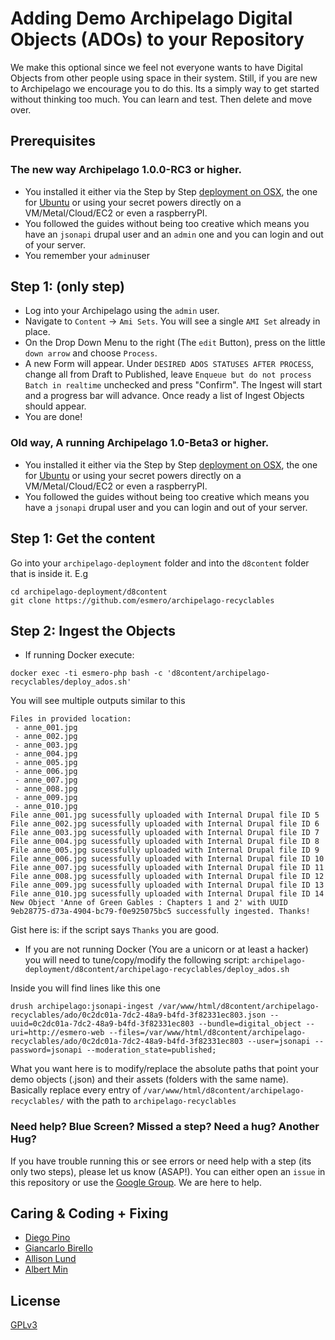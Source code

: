 # Adding Demo Archipelago Digital Objects (ADOs) to your Repository

We make this optional since we feel  not everyone wants to have Digital Objects from other people using space in their system. 
Still, if you are new to Archipelago we encourage you to do this. Its a simply way to get started without thinking too much. 
You can learn and test. Then delete and move over. 

## Prerequisites

### The new way Archipelago 1.0.0-RC3 or higher.

- You installed it either via the Step by Step [deployment on OSX](osx.md), the one for [Ubuntu](ubuntu.md) or using your secret powers directly on a VM/Metal/Cloud/EC2 or even a raspberryPI.
- You followed the guides without being too creative which means you have an `jsonapi` drupal user and an `admin` one and you can login and out of your server.
- You remember your `admin`user

## Step 1: (only step)

- Log into your Archipelago using the `admin` user. 
- Navigate to `Content` -> `Ami Sets`. You will see a single `AMI Set` already in place. 
- On the Drop Down Menu to the right (The `edit` Button), press on the little `down arrow` and choose `Process`. 
- A new Form will appear. Under `DESIRED ADOS STATUSES AFTER PROCESS`, change all from Draft to Published, leave `Enqueue but do not process Batch in realtime` unchecked and press "Confirm". The Ingest will start and a progress bar will advance. Once ready a list of Ingest Objects should appear.
- You are done!

### Old way, A running Archipelago 1.0-Beta3 or higher.

- You installed it either via the Step by Step [deployment on OSX](osx.md), the one for [Ubuntu](ubuntu.md) or using your secret powers directly on a VM/Metal/Cloud/EC2 or even a raspberryPI.
- You followed the guides without being too creative which means you have a `jsonapi` drupal user and you can login and out of your server.

## Step 1: Get the content

Go into your `archipelago-deployment` folder and into the `d8content` folder that is inside it. E.g

```Shell
cd archipelago-deployment/d8content
git clone https://github.com/esmero/archipelago-recyclables
```

## Step 2: Ingest the Objects

- If running Docker execute:

```Shell
docker exec -ti esmero-php bash -c 'd8content/archipelago-recyclables/deploy_ados.sh'
```

You will see multiple outputs similar to this

```Shell
Files in provided location:
 - anne_001.jpg
 - anne_002.jpg
 - anne_003.jpg
 - anne_004.jpg
 - anne_005.jpg
 - anne_006.jpg
 - anne_007.jpg
 - anne_008.jpg
 - anne_009.jpg
 - anne_010.jpg
File anne_001.jpg sucessfully uploaded with Internal Drupal file ID 5
File anne_002.jpg sucessfully uploaded with Internal Drupal file ID 6 
File anne_003.jpg sucessfully uploaded with Internal Drupal file ID 7
File anne_004.jpg sucessfully uploaded with Internal Drupal file ID 8
File anne_005.jpg sucessfully uploaded with Internal Drupal file ID 9 
File anne_006.jpg sucessfully uploaded with Internal Drupal file ID 10 
File anne_007.jpg sucessfully uploaded with Internal Drupal file ID 11 
File anne_008.jpg sucessfully uploaded with Internal Drupal file ID 12
File anne_009.jpg sucessfully uploaded with Internal Drupal file ID 13 
File anne_010.jpg sucessfully uploaded with Internal Drupal file ID 14
New Object 'Anne of Green Gables : Chapters 1 and 2' with UUID 9eb28775-d73a-4904-bc79-f0e925075bc5 successfully ingested. Thanks!
```

Gist here is: if the script says `Thanks` you are good.

- If you are not running Docker (You are a unicorn or at least a hacker) you will need to tune/copy/modify the following script:
`archipelago-deployment/d8content/archipelago-recyclables/deploy_ados.sh`

Inside you will find lines like this one 

```Shell
drush archipelago:jsonapi-ingest /var/www/html/d8content/archipelago-recyclables/ado/0c2dc01a-7dc2-48a9-b4fd-3f82331ec803.json --uuid=0c2dc01a-7dc2-48a9-b4fd-3f82331ec803 --bundle=digital_object --uri=http://esmero-web --files=/var/www/html/d8content/archipelago-recyclables/ado/0c2dc01a-7dc2-48a9-b4fd-3f82331ec803 --user=jsonapi --password=jsonapi --moderation_state=published;
```

What you want here is to modify/replace the absolute paths that point your demo objects (.json) and their assets (folders with the same name). Basically replace every entry of `/var/www/html/d8content/archipelago-recyclables/` with the path to `archipelago-recyclables`

### Need help? Blue Screen? Missed a step? Need a hug? Another Hug?

If you have trouble running this or see errors or need help with a step (its only two steps), please let us know (ASAP!). You can either open an `issue` in this repository or use the [Google Group](https://groups.google.com/forum/#!forum/archipelago-commons). We are here to help.

## Caring & Coding + Fixing

* [Diego Pino](https://github.com/DiegoPino)
* [Giancarlo Birello](https://github.com/giancarlobi)
* [Allison Lund](https://github.com/alliomeria)
* [Albert Min](https://github.com/aksm)

## License

[GPLv3](http://www.gnu.org/licenses/gpl-3.0.txt)



